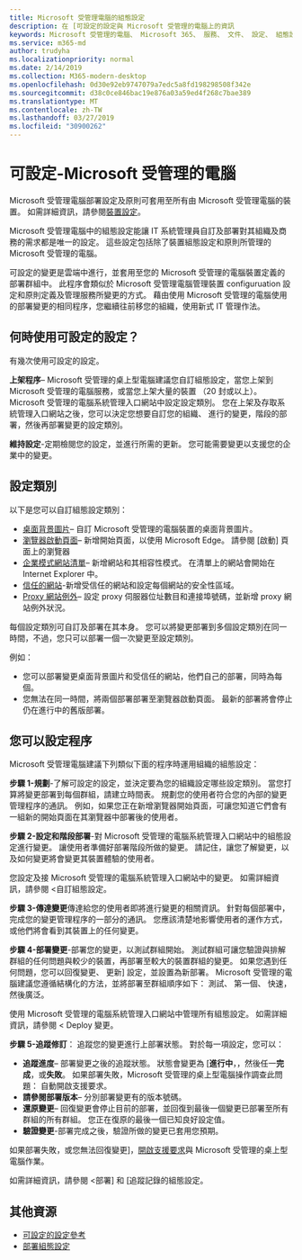 ```yaml
---
title: Microsoft 受管理電腦的組態設定
description: 在 [可設定的設定與 Microsoft 受管理的電腦上的資訊
keywords: Microsoft 受管理的電腦、 Microsoft 365、 服務、 文件、 設定、 組態設定
ms.service: m365-md
author: trudyha
ms.localizationpriority: normal
ms.date: 2/14/2019
ms.collection: M365-modern-desktop
ms.openlocfilehash: 0d30e92eb9747079a7edc5a8fd198298508f342e
ms.sourcegitcommit: d38c0ce846bac19e876a03a59ed4f268c7bae389
ms.translationtype: MT
ms.contentlocale: zh-TW
ms.lasthandoff: 03/27/2019
ms.locfileid: "30900262"
---
```

# <a name="configurable-settings---microsoft-managed-desktop"></a>可設定-Microsoft 受管理的電腦

Microsoft 受管理電腦部署設定及原則可套用至所有由 Microsoft 受管理電腦的裝置。 如需詳細資訊，請參閱[裝置設定](../service-description/device-policies.md)。

Microsoft 受管理電腦中的組態設定能讓 IT 系統管理員自訂及部署對其組織及商務的需求都是唯一的設定。 這些設定包括除了裝置組態設定和原則所管理的 Microsoft 受管理的電腦。  

可設定的變更是雲端中進行，並套用至您的 Microsoft 受管理的電腦裝置定義的部署群組中。 此程序會類似於 Microsoft 受管理電腦管理裝置 configuruation 設定和原則定義及管理服務所變更的方式。 藉由使用 Microsoft 受管理的電腦使用的部署變更的相同程序，您繼續往前移您的組織，使用新式 IT 管理作法。

## <a name="when-to-use-configurable-settings"></a>何時使用可設定的設定？

有幾次使用可設定的設定。 

**上架程序**– Microsoft 受管理的桌上型電腦建議您自訂組態設定，當您上架到 Microsoft 受管理的電腦服務，或當您上架大量的裝置 （20 封或以上）。 Microsoft 受管理的電腦系統管理入口網站中設定設定類別。 您在上架及存取系統管理入口網站之後，您可以決定您想要自訂您的組織、 進行的變更，階段的部署，然後再部署變更的設定類別。

**維持設定**-定期檢閱您的設定，並進行所需的更新。 您可能需要變更以支援您的企業中的變更。   

## <a name="setting-categories"></a>設定類別

以下是您可以自訂組態設定類別：
- [桌面背景圖片](config-setting-ref.md#desktop-background-picture)– 自訂 Microsoft 受管理的電腦裝置的桌面背景圖片。 
- [瀏覽器啟動頁面](config-setting-ref.md#browser-start-pages)– 新增開始頁面，以使用 Microsoft Edge。 請參閱 [啟動] 頁面上的瀏覽器
- [企業模式網站清單](config-setting-ref.md#enterprise-mode-site-list-location)– 新增網站和其相容性模式。 在清單上的網站會開始在 Internet Explorer 中。 
- [信任的網站](config-setting-ref.md#trusted-sites)-新增受信任的網站和設定每個網站的安全性區域。 
- [Proxy 網站例外](config-setting-ref.md#proxy)– 設定 proxy 伺服器位址數目和連接埠號碼，並新增 proxy 網站例外狀況。

每個設定類別可自訂及部署在其本身。 您可以將變更部署到多個設定類別在同一時間，不過，您只可以部署一個一次變更至設定類別。

例如：
- 您可以部署變更桌面背景圖片和受信任的網站，他們自己的部署，同時為每個。 
- 您無法在同一時間，將兩個部署部署至瀏覽器啟動頁面。 最新的部署將會停止仍在進行中的舊版部署。

## <a name="configurable-setting-process"></a>您可以設定程序

Microsoft 受管理電腦建議下列類似下面的程序時運用組織的組態設定：

**步驟 1-規劃**-了解可設定的設定，並決定要為您的組織設定哪些設定類別。 當您打算將變更部署到每個群組，請建立時間表。 規劃您的使用者符合您的內部的變更管理程序的通訊。 例如，如果您正在新增瀏覽器開始頁面，可讓您知道它們會有一組新的開始頁面在其瀏覽器中部署後的使用者。  

**步驟 2-設定和階段部署**-對 Microsoft 受管理的電腦系統管理入口網站中的組態設定進行變更。 讓使用者準備好部署階段所做的變更。 請記住，讓您了解變更，以及如何變更將會變更其裝置體驗的使用者。   

您設定及接 Microsoft 受管理的電腦系統管理入口網站中的變更。 如需詳細資訊，請參閱 <<c0>自訂組態設定。 

**步驟 3-傳達變更**傳達給您的使用者即將進行變更的相關資訊。 針對每個部署中，完成您的變更管理程序的一部分的通訊。 您應該清楚地影響使用者的運作方式，或他們將會看到其裝置上的任何變更。

**步驟 4-部署變更**-部署您的變更，以測試群組開始。 測試群組可讓您驗證與排解群組的任何問題與較少的裝置，再部署至較大的裝置群組的變更。 如果您遇到任何問題，您可以回復變更、 更新] 設定，並設置為新部署。 Microsoft 受管理的電腦建議您遵循結構化的方法，並將部署至群組順序如下： 測試、 第一個、 快速，然後廣泛。   

使用 Microsoft 受管理的電腦系統管理入口網站中管理所有組態設定。 如需詳細資訊，請參閱 < <b0>Deploy 變更</b0>。 

**步驟 5-追蹤修訂**： 追蹤您的變更進行上部署狀態。 對於每一項設定，您可以：
- **追蹤進度**– 部署變更之後的追蹤狀態。 狀態會變更為 [**進行中**，，然後任一**完成**，或**失敗**。 如果部署失敗，Microsoft 受管理的桌上型電腦操作調查此問題： 自動開啟支援要求。  
- **請參閱部署版本**– 分別部署變更有的版本號碼。
- **還原變更**– 回復變更會停止目前的部署，並回復到最後一個變更已部署至所有群組的所有群組。 您正在復原的最後一個已知良好設定值。
- **驗證變更**-部署完成之後，驗證所做的變更已套用您預期。  

如果部署失敗，或您無法回復變更]，[開啟支援要求](admin-support.md)與 Microsoft 受管理的桌上型電腦作業。 

如需詳細資訊，請參閱 <<c0>部署] 和 [追蹤記錄的組態設定。

## <a name="additional-resources"></a>其他資源
- [可設定的設定參考](config-setting-ref.md) 
- [部署組態設定](config-setting-deploy.md) 
